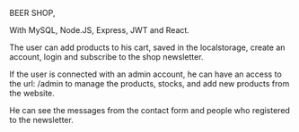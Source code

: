 BEER SHOP, 

With MySQL, Node.JS, Express, JWT and React.


The user can add products to his cart, saved in the localstorage, create an account, login and subscribe to the shop newsletter.


If the user is connected with an admin account, he can have an access to the url: /admin to manage the products, stocks, and add new products from the website. 


He can see the messages from the contact form and people who registered to the newsletter.
